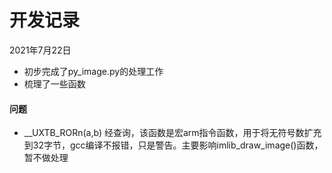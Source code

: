 # 开发记录
2021年7月22日  
- 初步完成了py_image.py的处理工作  
- 梳理了一些函数
#### 问题
- __UXTB_RORn(a,b) 经查询，该函数是宏arm指令函数，用于将无符号数扩充到32字节，gcc编译不报错，只是警告。主要影响imlib_draw_image()函数，暂不做处理
